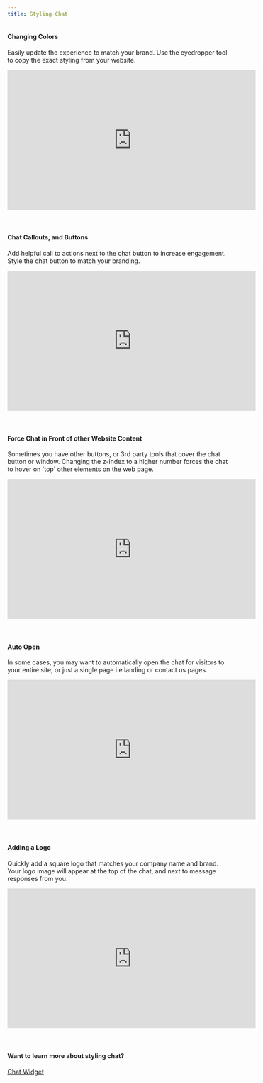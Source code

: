 ```yaml
---
title: Styling Chat
---
```


<div style={{width: '90%'}}>

<h4>Changing Colors</h4>

<p>
Easily update the experience to match your brand.  Use the eyedropper tool to copy the exact styling from your website.
</p>

<iframe width="560" height="315" src="https://www.youtube.com/embed/oB5sq7o7cGA?si=Z3YBxNo2KwPj9fzj" title="YouTube video player" frameborder="0" allow="accelerometer; autoplay; clipboard-write; encrypted-media; gyroscope; picture-in-picture; web-share" allowfullscreen></iframe>

<br/>
<br/>
<br/>

</div>

<div style={{width: '90%'}}>

<h4>Chat Callouts, and Buttons</h4>

<p>
Add helpful call to actions next to the chat button to increase engagement.  Style the chat button to match your branding.
</p>

<iframe width="560" height="315" src="https://www.youtube.com/embed/lOe5s0GDD_s?si=HanQn6K8SDsEiSFU" title="YouTube video player" frameborder="0" allow="accelerometer; autoplay; clipboard-write; encrypted-media; gyroscope; picture-in-picture; web-share" allowfullscreen></iframe>

<br/>
<br/>
<br/>

</div>

<div style={{width: '90%'}}>

<h4>Force Chat in Front of other Website Content</h4>

<p>
Sometimes you have other buttons, or 3rd party tools that cover the chat button or window.  Changing the z-index to a higher number forces the chat to hover on 'top' other elements on the web page.
</p>

<iframe width="560" height="315" src="https://www.youtube.com/embed/rqkT8x9Hy4o?si=yXx0JshUgXRr4JLI" title="YouTube video player" frameborder="0" allow="accelerometer; autoplay; clipboard-write; encrypted-media; gyroscope; picture-in-picture; web-share" allowfullscreen></iframe>

<br/>
<br/>
<br/>
</div>

<div style={{width: '90%'}}>

<h4>Auto Open</h4>

<p>
In some cases, you may want to automatically open the chat for visitors to your entire site, or just a single page i.e landing or contact us pages.
</p>

<iframe width="560" height="315" src="https://www.youtube.com/embed/oTcxNhdsdTI?si=Ua3UvA0OrC0LyhoI" title="YouTube video player" frameborder="0" allow="accelerometer; autoplay; clipboard-write; encrypted-media; gyroscope; picture-in-picture; web-share" allowfullscreen></iframe>

<br/>
<br/>
<br/>


</div>
<div style={{width: '90%'}}>

<h4>Adding a Logo</h4>

<p>
Quickly add a square logo that matches your company name and brand.  Your logo image will appear at the top of the chat, and next to message responses from you.
</p>

<iframe width="560" height="315" src="https://www.youtube.com/embed/2kYSj6VRy3g?si=V0ZzYfW5lpaAA0wU" title="YouTube video player" frameborder="0" allow="accelerometer; autoplay; clipboard-write; encrypted-media; gyroscope; picture-in-picture; web-share" allowfullscreen></iframe>

<br/>
<br/>
<br/>

<h4>Want to learn more about styling chat? </h4>

[Chat Widget](/docs/channels/channel-chat-widget)

</div>